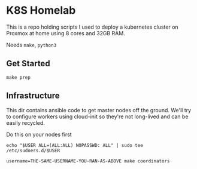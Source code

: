 # K8S Homelab

This is a repo holding scripts I used to deploy a kubernetes cluster on Proxmox at home using 8 cores and 32GB RAM.

Needs `make`, `python3`

## Get Started

```
make prep
```

## Infrastructure

This dir contains ansible code to get master nodes off the ground.
We'll try to configure workers using cloud-init so they're not long-lived and can be easily recycled.

Do this on your nodes first

```
echo "$USER ALL=(ALL:ALL) NOPASSWD: ALL" | sudo tee /etc/sudoers.d/$USER
```


```
username=THE-SAME-USERNAME-YOU-RAN-AS-ABOVE make coordinators
```